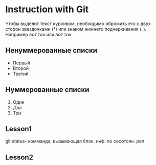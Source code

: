 # Instruction with Git

Чтобы выделит текст курсивом, необходимо обромить его с двух сторон звездочками (*) или знаком нижнего подчеркивания (_). Например *вот так* или _вот так_
## Ненуммерованные списки
* Первый
* Второй
* Третий
## Нуммерованные списки
1. Один
2. Два
3. Три

## Lesson1
git status- комманда, вызывающая блок. инф. по сосотоян. реп.

## Lesson2
